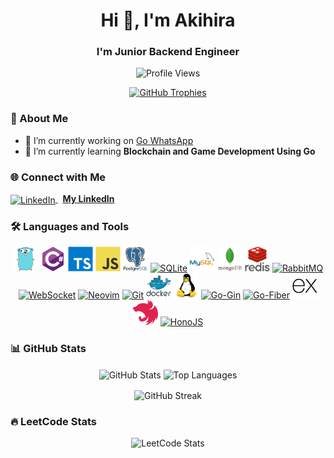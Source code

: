 <h1 align="center">Hi 👋, I'm Akihira</h1>
<h3 align="center">I'm Junior Backend Engineer</h3>

<p align="center">
  <img src="https://komarev.com/ghpvc/?username=akihira77&label=Profile%20views&color=0e75b6&style=flat" alt="Profile Views" />
</p>

<p align="center">
  <a href="https://github.com/ryo-ma/github-profile-trophy">
    <img src="https://github-profile-trophy.vercel.app/?username=akihira77&theme=tokyonight" alt="GitHub Trophies" />
  </a>
</p>

### 🚀 About Me
- 🔭 I’m currently working on [Go WhatsApp](https://github.com/Akihira77/go-whatsapp)  
- 🌱 I’m currently learning **Blockchain and Game Development Using Go**  

### 🌐 Connect with Me
<p align="left">
  <a href="https://linkedin.com/in/andika-wahyu-permadi-903698222" target="blank">
    <img align="center" src="https://raw.githubusercontent.com/rahuldkjain/github-profile-readme-generator/master/src/images/icons/Social/linked-in-alt.svg" alt="LinkedIn" height="25" width="25" />
  </a>
  &nbsp;
  <a href="https://linkedin.com/in/andika-wahyu-permadi-903698222" target="blank"><b>My LinkedIn</b></a>
</p>

### 🛠️ Languages and Tools

<p align="center">
  <a href="https://golang.org"><img src="https://raw.githubusercontent.com/devicons/devicon/master/icons/go/go-original.svg" alt="Go" width="40" height="40"/></a>
  <a href="https://www.w3schools.com/cs/"><img src="https://raw.githubusercontent.com/devicons/devicon/master/icons/csharp/csharp-original.svg" alt="C#" width="40" height="40"/></a>
  <a href="https://www.typescriptlang.org/"><img src="https://raw.githubusercontent.com/devicons/devicon/master/icons/typescript/typescript-original.svg" alt="TypeScript" width="40" height="40"/></a>
  <a href="https://developer.mozilla.org/en-US/docs/Web/JavaScript"><img src="https://raw.githubusercontent.com/devicons/devicon/master/icons/javascript/javascript-original.svg" alt="JavaScript" width="40" height="40"/></a>
  <a href="https://www.postgresql.org"><img src="https://raw.githubusercontent.com/devicons/devicon/master/icons/postgresql/postgresql-original-wordmark.svg" alt="PostgreSQL" width="40" height="40"/></a>
  <a href="https://www.sqlite.org/"><img src="https://www.vectorlogo.zone/logos/sqlite/sqlite-icon.svg" alt="SQLite" width="40" height="40"/></a>
  <a href="https://www.mysql.com/"><img src="https://raw.githubusercontent.com/devicons/devicon/master/icons/mysql/mysql-original-wordmark.svg" alt="MySQL" width="40" height="40"/></a>
  <a href="https://www.mongodb.com/"><img src="https://raw.githubusercontent.com/devicons/devicon/master/icons/mongodb/mongodb-original-wordmark.svg" alt="MongoDB" width="40" height="40"/></a>
  <a href="https://redis.io"><img src="https://raw.githubusercontent.com/devicons/devicon/master/icons/redis/redis-original-wordmark.svg" alt="Redis" width="40" height="40"/></a>
  <a href="https://www.rabbitmq.com/"><img src="https://www.vectorlogo.zone/logos/rabbitmq/rabbitmq-icon.svg" alt="RabbitMQ" width="40" height="40"/></a>
  <br>
  <a href="https://developer.mozilla.org/en-US/docs/Web/API/WebSockets_API"><img src="https://raw.githubusercontent.com/gilbarbara/logos/main/logos/websocket.svg" alt="WebSocket" width="40" height="40"/></a>
  <a href="https://neovim.io/"><img src="https://upload.wikimedia.org/wikipedia/commons/3/3a/Neovim-mark.svg" alt="Neovim" width="40" height="40"/></a>
  <a href="https://git-scm.com/"><img src="https://www.vectorlogo.zone/logos/git-scm/git-scm-icon.svg" alt="Git" width="40" height="40"/></a>
  <a href="https://www.docker.com/"><img src="https://raw.githubusercontent.com/devicons/devicon/master/icons/docker/docker-original-wordmark.svg" alt="Docker" width="40" height="40"/></a>
  <a href="https://www.linux.org/"><img src="https://raw.githubusercontent.com/devicons/devicon/master/icons/linux/linux-original.svg" alt="Linux" width="40" height="40"/></a>
  <a href="https://gin-gonic.com/"><img src="https://raw.githubusercontent.com/gilbarbara/logos/main/logos/gin.svg" alt="Go-Gin" width="40" height="40"/></a>
  <a href="https://gofiber.io/"><img src="https://raw.githubusercontent.com/gofiber/docs/main/static/fiber-logo.svg" alt="Go-Fiber" width="40" height="40"/></a>
  <a href="https://expressjs.com/"><img src="https://raw.githubusercontent.com/devicons/devicon/master/icons/express/express-original.svg" alt="ExpressJS" width="40" height="40"/></a>
  <a href="https://nestjs.com/"><img src="https://raw.githubusercontent.com/devicons/devicon/master/icons/nestjs/nestjs-plain.svg" alt="NestJS" width="40" height="40"/></a>
  <a href="https://hono.dev/"><img src="https://raw.githubusercontent.com/honojs/logo/main/hono.svg" alt="HonoJS" width="40" height="40"/></a>
</p>


### 📊 GitHub Stats
<p align="center">
  <img align="center" src="https://github-readme-stats.vercel.app/api?username=akihira77&show_icons=true&locale=en&theme=tokyonight" alt="GitHub Stats" height="200"/>
  <img align="center" src="https://github-readme-stats.vercel.app/api/top-langs?username=akihira77&show_icons=true&locale=en&layout=compact&theme=tokyonight" alt="Top Languages" height="200"/>
</p>

<p align="center">
  <img align="center" src="https://streak-stats.demolab.com?user=Akihira77&theme=tokyonight" alt="GitHub Streak" height="200"/>
</p>

### 🔥 LeetCode Stats
<p align="center">
  <img src="https://leetcard.jacoblin.cool/user9634VO?theme=catppuccinMocha&font=Farsan&ext=heatmap" alt="LeetCode Stats"/>
</p>
